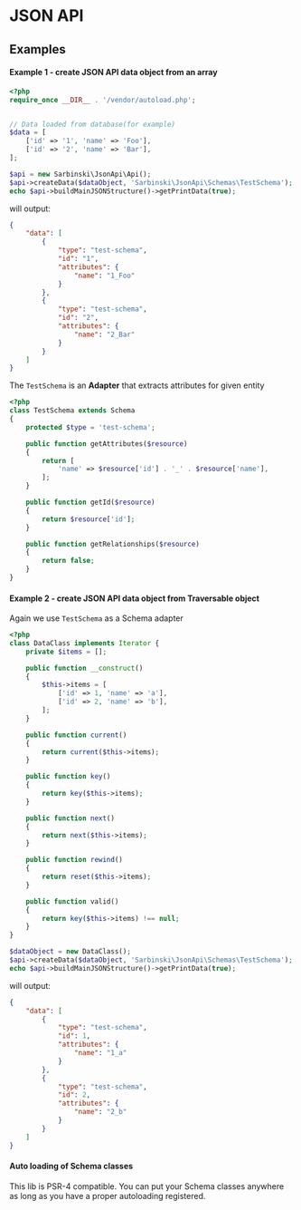 # JSON API

## Examples

#### Example 1 - create JSON API data object from an array
```php
<?php
require_once __DIR__ . '/vendor/autoload.php';


// Data loaded from database(for example)
$data = [
    ['id' => '1', 'name' => 'Foo'],
    ['id' => '2', 'name' => 'Bar'],
];

$api = new Sarbinski\JsonApi\Api();
$api->createData($dataObject, 'Sarbinski\JsonApi\Schemas\TestSchema');
echo $api->buildMainJSONStructure()->getPrintData(true);
```
will output:

```json
{
    "data": [
        {
            "type": "test-schema",
            "id": "1",
            "attributes": {
                "name": "1_Foo"
            }
        },
        {
            "type": "test-schema",
            "id": "2",
            "attributes": {
                "name": "2_Bar"
            }
        }
    ]
}
```

The ```TestSchema``` is an **Adapter** that extracts attributes for given entity

```php
<?php
class TestSchema extends Schema
{
    protected $type = 'test-schema';

    public function getAttributes($resource)
    {
        return [
            'name' => $resource['id'] . '_' . $resource['name'],
        ];
    }

    public function getId($resource)
    {
        return $resource['id'];
    }

    public function getRelationships($resource)
    {
        return false;
    }
}
```

#### Example 2 - create JSON API data object from Traversable object

Again we use ```TestSchema``` as a Schema adapter

```php
<?php
class DataClass implements Iterator {
    private $items = [];

    public function __construct()
    {
        $this->items = [
            ['id' => 1, 'name' => 'a'],
            ['id' => 2, 'name' => 'b'],
        ];
    }

    public function current()
    {
        return current($this->items);
    }

    public function key()
    {
        return key($this->items);
    }

    public function next()
    {
        return next($this->items);
    }

    public function rewind()
    {
        return reset($this->items);
    }

    public function valid()
    {
        return key($this->items) !== null;
    }
}

$dataObject = new DataClass();
$api->createData($dataObject, 'Sarbinski\JsonApi\Schemas\TestSchema');
echo $api->buildMainJSONStructure()->getPrintData(true);
```

will output:

```json
{
    "data": [
        {
            "type": "test-schema",
            "id": 1,
            "attributes": {
                "name": "1_a"
            }
        },
        {
            "type": "test-schema",
            "id": 2,
            "attributes": {
                "name": "2_b"
            }
        }
    ]
}
```

#### Auto loading of Schema classes

This lib is PSR-4 compatible. You can put your Schema classes anywhere as long as you have a proper autoloading registered.

